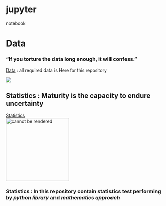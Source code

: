  
# jupyter
notebook

# Data 
### “If you torture the data long enough, it will confess.” 
[Data](https://github.com/nikshingadiya/jupyter/tree/master/data)
: all required data is Here for this repository

![](https://github.com/nikshingadiya/jupyter/blob/master/Image/data.jpg)

## Statistics : Maturity is the capacity to endure uncertainty
[Statistics](https://github.com/nikshingadiya/jupyter/tree/master/Statistics)
<br>
<img src="https://github.com/nikshingadiya/jupyter/blob/master/Image/statistics-review.jpg" alt="cannot be rendered" width="200" height="200"></img>
<br>
### Statistics : In this repository contain statistics test performing by _python library_ and _mathematics approach_

